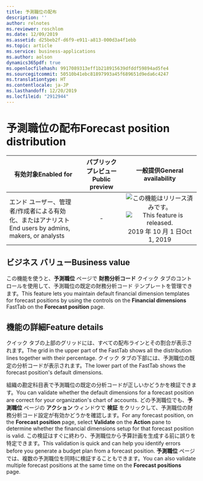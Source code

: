 ```yaml
---
title: 予測職位の配布
description: ''
author: relnotes
ms.reviewer: roschlom
ms.date: 12/09/2019
ms.assetid: d25beb2f-d6f9-e911-a813-000d3a4f1ebb
ms.topic: article
ms.service: business-applications
ms.author: aolson
dynamics365pdf: true
ms.openlocfilehash: 9917089313eff1b218915639dfddf59894ad5fe4
ms.sourcegitcommit: 50510b41ebc81897993a45f689651d9eda6c4247
ms.translationtype: HT
ms.contentlocale: ja-JP
ms.lasthandoff: 12/20/2019
ms.locfileid: "2912944"
---
```

# <a name="forecast-position-distribution"></a><span data-ttu-id="4bc33-102">予測職位の配布</span><span class="sxs-lookup"><span data-stu-id="4bc33-102">Forecast position distribution</span></span>


| <span data-ttu-id="4bc33-103">有効対象</span><span class="sxs-lookup"><span data-stu-id="4bc33-103">Enabled for</span></span>    |  <span data-ttu-id="4bc33-104">パブリック プレビュー</span><span class="sxs-lookup"><span data-stu-id="4bc33-104">Public preview</span></span> | <span data-ttu-id="4bc33-105">一般提供</span><span class="sxs-lookup"><span data-stu-id="4bc33-105">General availability</span></span> | 
| ---------- | :----------: |:----------: |
|<span data-ttu-id="4bc33-106">エンド ユーザー、管理者/作成者による有効化、またはアナリスト</span><span class="sxs-lookup"><span data-stu-id="4bc33-106">End users by admins, makers, or analysts</span></span>|-| <span data-ttu-id="4bc33-107">![この機能はリリース済みです。](/dynamics365-release-plan/media/green-checkmark.png "この機能はリリース済みです。")</span><span class="sxs-lookup"><span data-stu-id="4bc33-107">![This feature is released.](/dynamics365-release-plan/media/green-checkmark.png "This feature is released.")</span></span> <span data-ttu-id="4bc33-108">2019 年 10 月 1 日</span><span class="sxs-lookup"><span data-stu-id="4bc33-108">Oct 1, 2019</span></span>|


## <a name="business-value"></a><span data-ttu-id="4bc33-109">ビジネス バリュー</span><span class="sxs-lookup"><span data-stu-id="4bc33-109">Business value</span></span>
<!-- bv start -->
<span data-ttu-id="4bc33-110">この機能を使うと、**予測職位** ページで **財務分析コード** クイック タブのコントロールを使用して、予測職位の既定の財務分析コード テンプレートを管理できます。</span><span class="sxs-lookup"><span data-stu-id="4bc33-110">This feature lets you maintain default financial dimension templates for forecast positions by using the controls on the **Financial dimensions** FastTab on the **Forecast position** page.</span></span> 
<!-- bv end -->



## <a name="feature-details"></a><span data-ttu-id="4bc33-111">機能の詳細</span><span class="sxs-lookup"><span data-stu-id="4bc33-111">Feature details</span></span>
<!--feature detail start -->
<span data-ttu-id="4bc33-112">クイック タブの上部のグリッドには、すべての配布ラインとその割合が表示されます。</span><span class="sxs-lookup"><span data-stu-id="4bc33-112">The grid in the upper part of the FastTab shows all the distribution lines together with their percentage.</span></span> <span data-ttu-id="4bc33-113">クイック タブの下部には、予測職位の既定の分析コードが表示されます。</span><span class="sxs-lookup"><span data-stu-id="4bc33-113">The lower part of the FastTab shows the forecast position's default dimensions.</span></span>

<span data-ttu-id="4bc33-114">組織の勘定科目表で予測職位の既定の分析コードが正しいかどうかを検証できます。</span><span class="sxs-lookup"><span data-stu-id="4bc33-114">You can validate whether the default dimensions for a forecast position are correct for your organization's chart of accounts.</span></span> <span data-ttu-id="4bc33-115">どの予測職位でも、**予測職位** ページの **アクション** ウィンドウで **検証** をクリックして、予測職位の財務分析コード設定が有効かどうかを確認します。</span><span class="sxs-lookup"><span data-stu-id="4bc33-115">For any forecast position, on the **Forecast position** page, select **Validate** on the **Action** pane to determine whether the financial dimensions setup for that forecast position is valid.</span></span> <span data-ttu-id="4bc33-116">この検証はすぐに終わり、予測職位から予算計画を生成する前に誤りを特定できます。</span><span class="sxs-lookup"><span data-stu-id="4bc33-116">This validation is quick and can help you identify errors before you generate a budget plan from a forecast position.</span></span> <span data-ttu-id="4bc33-117">**予測職位** ページでは、複数の予測職位を同時に検証することもできます。</span><span class="sxs-lookup"><span data-stu-id="4bc33-117">You can also validate multiple forecast positions at the same time on the **Forecast positions** page.</span></span>

<!--feature detail end -->










